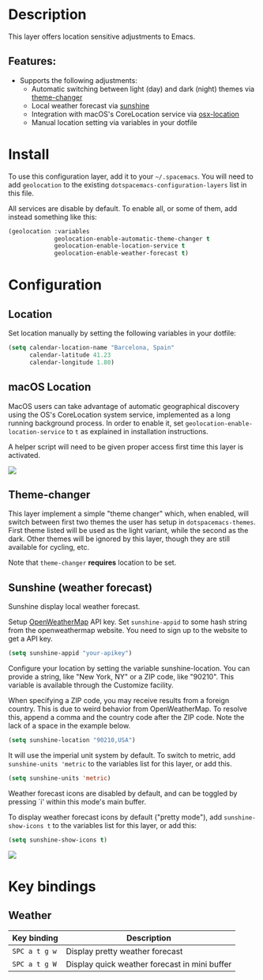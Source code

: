 Description
===========

This layer offers location sensitive adjustments to Emacs.

Features:
---------

-   Supports the following adjustments:
    -   Automatic switching between light (day) and dark (night) themes
        via [theme-changer](https://github.com/hadronzoo/theme-changer)
    -   Local weather forecast via
        [sunshine](https://github.com/aaronbieber/sunshine.el/blob/master/sunshine.el)
    -   Integration with macOS's CoreLocation service via
        [osx-location](https://github.com/purcell/osx-location)
    -   Manual location setting via variables in your dotfile

Install
=======

To use this configuration layer, add it to your `~/.spacemacs`. You will
need to add `geolocation` to the existing
`dotspacemacs-configuration-layers` list in this file.

All services are disable by default. To enable all, or some of them, add
instead something like this:

``` commonlisp
(geolocation :variables
             geolocation-enable-automatic-theme-changer t
             geolocation-enable-location-service t
             geolocation-enable-weather-forecast t)
```

Configuration
=============

Location
--------

Set location manually by setting the following variables in your
dotfile:

``` commonlisp
(setq calendar-location-name "Barcelona, Spain"
      calendar-latitude 41.23
      calendar-longitude 1.80)
```

macOS Location
--------------

MacOS users can take advantage of automatic geographical discovery using
the OS's CoreLocation system service, implemented as a long running
background process. In order to enable it, set
`geolocation-enable-location-service` to `t` as explained in
installation instructions.

A helper script will need to be given proper access first time this
layer is activated.

![](img/emacs-location-helper.jpg)

Theme-changer
-------------

This layer implement a simple "theme changer" which, when enabled, will
switch between first two themes the user has setup in
`dotspacemacs-themes`. First theme listed will be used as the light
variant, while the second as the dark. Other themes will be ignored by
this layer, though they are still available for cycling, etc.

Note that `theme-changer` **requires** location to be set.

Sunshine (weather forecast)
---------------------------

Sunshine display local weather forecast.

Setup [OpenWeatherMap](https://home.openweathermap.org/users/sign_in)
API key. Set `sunshine-appid` to some hash string from the
openweathermap website. You need to sign up to the website to get a API
key.

``` commonlisp
(setq sunshine-appid "your-apikey")
```

Configure your location by setting the variable sunshine-location. You
can provide a string, like "New York, NY" or a ZIP code, like "90210".
This variable is available through the Customize facility.

When specifying a ZIP code, you may receive results from a foreign
country. This is due to weird behavior from OpenWeatherMap. To resolve
this, append a comma and the country code after the ZIP code. Note the
lack of a space in the example below.

``` commonlisp
(setq sunshine-location "90210,USA")
```

It will use the imperial unit system by default. To switch to metric,
add `sunshine-units 'metric` to the variables list for this layer, or
add this.

``` commonlisp
(setq sunshine-units 'metric)
```

Weather forecast icons are disabled by default, and can be toggled by
pressing \`i' within this mode's main buffer.

To display weather forecast icons by default ("pretty mode"), add
`sunshine-show-icons t` to the variables list for this layer, or add
this:

``` commonlisp
(setq sunshine-show-icons t)
```

![](img/emacs-sunshine.jpg)

Key bindings
============

Weather
-------

| Key binding   | Description                                   |
|---------------|-----------------------------------------------|
| `SPC a t g w` | Display pretty weather forecast               |
| `SPC a t g W` | Display quick weather forecast in mini buffer |

